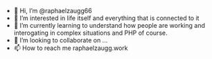 - 👋 Hi, I’m @raphaelzaugg66
- 👀 I’m interested in life itself and everything that is connected to it
- 🌱 I’m currently learning to understand how people are working and interogating in complex situations and PHP of course.
- 💞️ I’m looking to collaborate on ...
- 📫 How to reach me raphaelzaugg.work

<!---
raphaelzaugg66/raphaelzaugg66 is a ✨ special ✨ repository because its `README.md` (this file) appears on your GitHub profile.
You can click the Preview link to take a look at your changes.
--->
